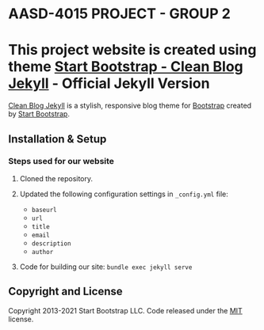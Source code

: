 # AASD-4015 PROJECT - GROUP 2

# This project website is created using theme [Start Bootstrap - Clean Blog Jekyll](https://startbootstrap.com/themes/clean-blog-jekyll/) - Official Jekyll Version

[Clean Blog Jekyll](https://startbootstrap.com/themes/clean-blog-jekyll/) is a stylish, responsive blog theme for [Bootstrap](https://getbootstrap.com/) created by [Start Bootstrap](https://startbootstrap.com/).

## Installation & Setup

### Steps used for our website

1. Cloned the repository.
2. Updated the following configuration settings in `_config.yml` file:

    * `baseurl`
    * `url`
    * `title`
    * `email` 
    * `description`
    * `author`

3. Code for building our site: `bundle exec jekyll serve`

## Copyright and License

Copyright 2013-2021 Start Bootstrap LLC. Code released under the [MIT](https://github.com/StartBootstrap/startbootstrap-clean-blog-jekyll/blob/master/LICENSE) license.
